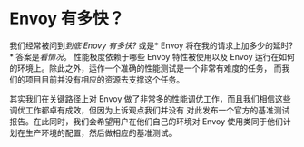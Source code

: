 Envoy 有多快？
==================

我们经常被问到*到底 Enovy 有多快?* 或是* Envoy 将在我的请求上加多少的延时?* 答案是*看情况*。
性能极度依赖于哪些 Envoy 特性被使用以及 Envoy 运行在如何的环境上。除此之外，运作一个准确的性能测试是一个非常有难度的任务，
而我们的项目目前并没有相应的资源去支撑这个任务。

其实我们在关键路径上对 Envoy 做了非常多的性能调优工作，而且我们相信这些调优工作都卓有成效，但因为上诉观点我们并没有
对此发布一个官方的基准测试报告。在此同时，我们会希望用户在他们自己的环境对 Envoy 使用类同于他们计划在生产环境的配置，然后做相应的基准测试。